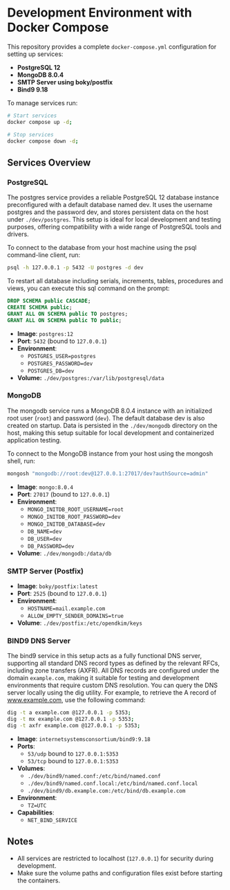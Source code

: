 # Development Environment with Docker Compose

This repository provides a complete `docker-compose.yml` configuration for
setting up services:

- **PostgreSQL 12**
- **MongoDB 8.0.4**
- **SMTP Server using boky/postfix**
- **Bind9 9.18**

To manage services run:

```bash
# Start services
docker compose up -d;

# Stop services
docker compose down -d;
```


## Services Overview

### PostgreSQL

The postgres service provides a reliable PostgreSQL 12 database instance
preconfigured with a default database named dev. It uses the username postgres
and the password dev, and stores persistent data on the host under
`./dev/postgres`. This setup is ideal for local development and testing
purposes, offering compatibility with a wide range of PostgreSQL tools and
drivers.

To connect to the database from your host machine using the psql command-line
client, run:

```bash
psql -h 127.0.0.1 -p 5432 -U postgres -d dev
```

To restart all database including serials, increments, tables, procedures and
views, you can execute this sql command on the prompt:

```sql
DROP SCHEMA public CASCADE;
CREATE SCHEMA public;
GRANT ALL ON SCHEMA public TO postgres;
GRANT ALL ON SCHEMA public TO public;
```

- **Image**: `postgres:12`
- **Port**: `5432` (bound to `127.0.0.1`)
- **Environment**:
  - `POSTGRES_USER=postgres`
  - `POSTGRES_PASSWORD=dev`
  - `POSTGRES_DB=dev`
- **Volume:** `./dev/postgres:/var/lib/postgresql/data`

### MongoDB

The mongodb service runs a MongoDB 8.0.4 instance with an initialized root user
(`root`) and password (`dev`). The default database dev is also created on
startup. Data is persisted in the `./dev/mongodb` directory on the host, making
this setup suitable for local development and containerized application testing.

To connect to the MongoDB instance from your host using the mongosh shell, run:

```bash
mongosh "mongodb://root:dev@127.0.0.1:27017/dev?authSource=admin"
```

- **Image**: `mongo:8.0.4`
- **Port**: `27017` (bound to `127.0.0.1`)
- **Environment**:
  - `MONGO_INITDB_ROOT_USERNAME=root`
  - `MONGO_INITDB_ROOT_PASSWORD=dev`
  - `MONGO_INITDB_DATABASE=dev`
  - `DB_NAME=dev`
  - `DB_USER=dev`
  - `DB_PASSWORD=dev`
- **Volume**: `./dev/mongodb:/data/db`

### SMTP Server (Postfix)

- **Image**: `boky/postfix:latest`
- **Port**: `2525` (bound to `127.0.0.1`)
- **Environment**:
  - `HOSTNAME=mail.example.com`
  - `ALLOW_EMPTY_SENDER_DOMAINS=true`
- **Volume**: `./dev/postfix:/etc/opendkim/keys`

### BIND9 DNS Server

The bind9 service in this setup acts as a fully functional DNS server,
supporting all standard DNS record types as defined by the relevant RFCs,
including zone transfers (AXFR). All DNS records are configured under the domain
`example.com`, making it suitable for testing and development environments that
require custom DNS resolution. You can query the DNS server locally using the
dig utility. For example, to retrieve the A record of www.example.com, use the
following command:

```bash
dig -t a example.com @127.0.0.1 -p 5353;
dig -t mx example.com @127.0.0.1 -p 5353;
dig -t axfr example.com @127.0.0.1 -p 5353;
```

- **Image**: `internetsystemsconsortium/bind9:9.18`
- **Ports**:
  - `53/udp` bound to `127.0.0.1:5353`
  - `53/tcp` bound to `127.0.0.1:5353`
- **Volumes**:
  - `./dev/bind9/named.conf:/etc/bind/named.conf`
  - `./dev/bind9/named.conf.local:/etc/bind/named.conf.local`
  - `./dev/bind9/db.example.com:/etc/bind/db.example.com`
- **Environment**:
  - `TZ=UTC`
- **Capabilities**:
  - `NET_BIND_SERVICE`

## Notes

- All services are restricted to localhost (`127.0.0.1`) for security during development.
- Make sure the volume paths and configuration files exist before starting the containers.

